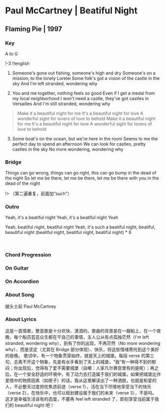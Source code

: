 # Paul McCartney | Beatiful Night
## Flaming Pie | 1997

### Key
A to G
&nbsp;

!-3
!!english

1. Someone's gone out fishing, someone's high and dry
   Someone's on a mission, to the lonely Lorelei
   Some folk's got a vision of the castle in the sky
   And I'm left stranded, wondering why

2. You and me together, nothing feels so good
   Even if I get a medal from my local neighborhood
   I won't need a castle, they've got castles in Versailles
   And I'm still stranded, wondering why

> Make it a beautiful night for me
> It's a beautiful night for love
> A wonderful sight for lovers of love to behold
> Make it a beautiful night for me
> It's a beautiful night for love
> A wonderful sight for lovers of love to behold

3. Some boat's on the ocean, but we're here in the room
   Seems to me the perfect day to spend an afternoon
   We can look for castles, pretty castles in the sky
   No more wondering, wondering why

### Bridge
Things can go wrong, things can go right, this can go bump in the dead of the night
So let me be there, let me be there, let me be there with you in the dead of the night

!> （第二遍重复，前面加“such”）

### Outro
Yeah, it's a beatiful night
Yeah, it's a beatiful night
Yeah

Yeah, beatiful night, beatiful night
Yeah, it's such a beatiful night, beatiful, beautiful night
(beatiful night, beatiful night, beatiful night) * 8


&nbsp;&nbsp;

### Chord Progression


### On Guitar


### On Accordion


### About Song
披头士前 Paul McCartney

### About Lyrics
这是一首情歌，整首歌是十分欢快、潇洒的。歌曲的背景是在一艘船上，在一个夜晚，每个船员芸芸众生都在干自己的事情，主人公从有点孤独茫然（I'm left stranded, wondering why），到有了你的出现，不再茫然（No more wondering why），而是坚定（尤其在 Bridge 部分体现）、快乐，将这些情绪寄托到这个美好的夜晚。
歌词中，有一个物象贯穿始终，就是天上的城堡。每段 verse 的第三句，总离不开这个物象，先是有水手看到了天上的城堡，“我”有一种得不到的郁闷；你出现后，觉得有了爱不需要城堡（自嘲：人家凡尔赛宫里有的是呢）；再之后，在一个安全舒适的环境中，有了动力去打造属于我们的城堡。如果把城堡比作爱情中的物质因素（如房子）的话，我从这里解读出了一种洒脱，也就是和爱的人，不必整天过度担忧焦虑前途（verse 1），活在当下尽情地享受当下的快乐（verse 2），在快乐中，也可以规划建设属于我们的未来（verse 3），不是吗。这才是幸福生活该有的态度，不要再 feel left stranded 了，即刻享受当前属于我们的 beautiful night 吧！
